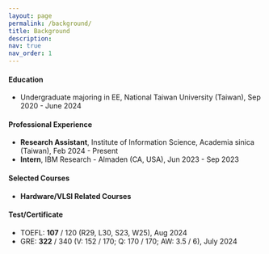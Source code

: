 ```yaml
---
layout: page
permalink: /background/
title: Background
description: 
nav: true
nav_order: 1
---
```


<h4><strong>Education</strong></h4>
<ul>
    <li> Undergraduate majoring in EE, National Taiwan University (Taiwan), Sep 2020 - June 2024 </li>
</ul>  

<h4><strong>Professional Experience</strong></h4>
<ul>
    <li> <strong>Research Assistant</strong>, Institute of Information Science, Academia sinica (Taiwan), Feb 2024 - Present</li>
    <li> <strong>Intern</strong>, IBM Research - Almaden (CA, USA), Jun 2023 - Sep 2023 </li>
</ul>

<h4><strong>Selected Courses</strong></h4>
<ul>
    <li><strong> Hardware/VLSI Related Courses </strong></li>
</ul>

<h4><strong>Test/Certificate</strong></h4>
<ul>
    <li>TOEFL: <strong>107</strong> / 120 (R29, L30, S23, W25), Aug 2024</li>
    <li>GRE: <strong>322</strong> / 340 (V: 152 / 170; Q: 170 / 170; AW: 3.5 / 6), July 2024</li>
</ul>